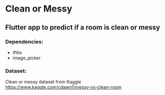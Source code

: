# Clean or Messy

## Flutter app to predict if a room is clean or messy

### Dependencies:
<ul> 
  <li> tflite
  <li> image_picker
</ul>

### Dataset:
Clean or messy dataset from Kaggle
https://www.kaggle.com/cdawn1/messy-vs-clean-room
